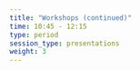 ```yaml
---
title: "Workshops (continued)"
time: 10:45 - 12:15
type: period
session_type: presentations
weight: 3
---
```

